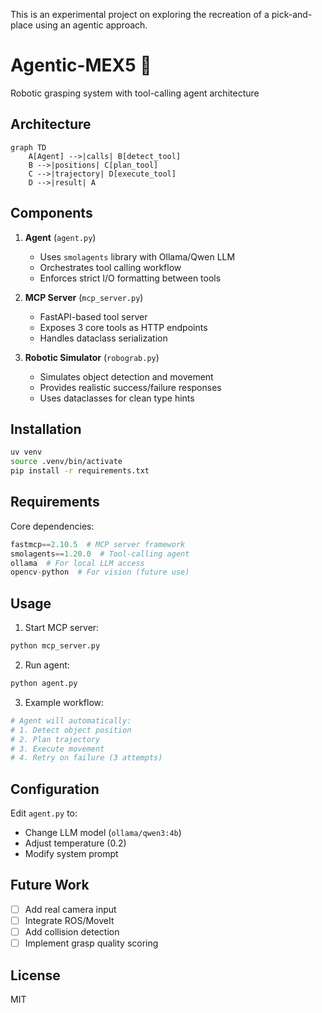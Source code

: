 This is an experimental project on exploring the recreation of a pick-and-place using an agentic approach.

# Agentic-MEX5 :robot:

Robotic grasping system with tool-calling agent architecture

## Architecture
```mermaid
graph TD
    A[Agent] -->|calls| B[detect_tool]
    B -->|positions| C[plan_tool]
    C -->|trajectory| D[execute_tool]
    D -->|result| A
```

## Components
1. **Agent** (`agent.py`)
   - Uses `smolagents` library with Ollama/Qwen LLM
   - Orchestrates tool calling workflow
   - Enforces strict I/O formatting between tools

2. **MCP Server** (`mcp_server.py`)
   - FastAPI-based tool server
   - Exposes 3 core tools as HTTP endpoints
   - Handles dataclass serialization

3. **Robotic Simulator** (`robograb.py`)
   - Simulates object detection and movement
   - Provides realistic success/failure responses
   - Uses dataclasses for clean type hints

## Installation
```bash
uv venv
source .venv/bin/activate
pip install -r requirements.txt
```

## Requirements
Core dependencies:
```python
fastmcp==2.10.5  # MCP server framework
smolagents==1.20.0  # Tool-calling agent
ollama  # For local LLM access
opencv-python  # For vision (future use)
```

## Usage
1. Start MCP server:
```bash
python mcp_server.py
```

2. Run agent:
```bash
python agent.py
```

3. Example workflow:
```python
# Agent will automatically:
# 1. Detect object position
# 2. Plan trajectory 
# 3. Execute movement
# 4. Retry on failure (3 attempts)
```

## Configuration
Edit `agent.py` to:
- Change LLM model (`ollama/qwen3:4b`)
- Adjust temperature (0.2)
- Modify system prompt

## Future Work
- [ ] Add real camera input
- [ ] Integrate ROS/MoveIt
- [ ] Add collision detection
- [ ] Implement grasp quality scoring

## License
MIT